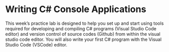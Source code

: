 # Writing C# Console Applications
This week’s practice lab is designed to help you set up and start using tools required for developing and compiling C# programs (Visual Studio Code editor) and version control of source codes (Github) from within the visual studio code editor. You will also write your first C# program with the Visual Studio Code (VSCode) editor.
